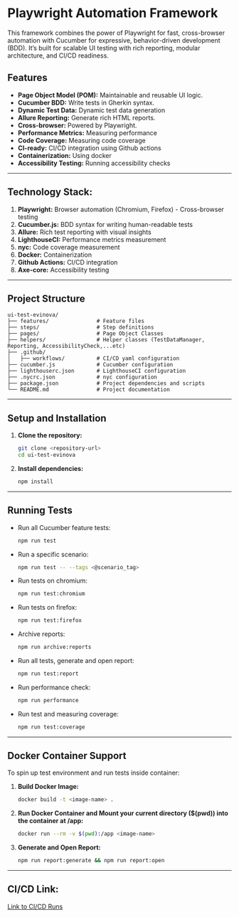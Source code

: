 # Playwright Automation Framework
This framework combines the power of Playwright for fast, cross-browser automation with Cucumber for expressive, behavior-driven development (BDD). It’s built for scalable UI testing with rich reporting, modular architecture, and CI/CD readiness.

## Features

- **Page Object Model (POM):** Maintainable and reusable UI logic.
- **Cucumber BDD:** Write tests in Gherkin syntax.
- **Dynamic Test Data:** Dynamic test data generation
- **Allure Reporting:** Generate rich HTML reports.
- **Cross-browser:** Powered by Playwright.
- **Performance Metrics:** Measuring performance
- **Code Coverage:** Measuring code coverage
- **CI-ready:** CI/CD integration using Github actions
- **Containerization:** Using docker
- **Accessibility Testing:** Running accessibility checks 

---

## Technology Stack:
1. **Playwright:**	Browser automation (Chromium, Firefox) - Cross-browser testing
2. **Cucumber.js:**	BDD syntax for writing human-readable tests
3. **Allure:**	Rich test reporting with visual insights
4. **LighthouseCI:** Performance metrics measurement
5. **nyc:** Code coverage measurement
6. **Docker:** Containerization
7. **Github Actions:** CI/CD integration
8. **Axe-core:** Accessibility testing

---
## Project Structure

```
ui-test-evinova/
├── features/               # Feature files
├── steps/                  # Step definitions
├── pages/                  # Page Object Classes
├── helpers/                # Helper classes (TestDataManager, Reporting, AccessibilityCheck,...etc)
├── .github/                
│   ├── workflows/          # CI/CD yaml configuration
├── cucumber.js             # Cucumber configuration
├── lighthouserc.json       # LighthouseCI configuration
├── .nycrc.json             # nyc configuration
├── package.json            # Project dependencies and scripts
└── README.md               # Project documentation
```

---

## Setup and Installation

1. **Clone the repository:**
    ```bash
    git clone <repository-url>
    cd ui-test-evinova
    ```

2. **Install dependencies:**
    ```bash
    npm install
    ```


---

## Running Tests

- Run all Cucumber feature tests:
    ```bash
    npm run test
    ```
- Run a specific scenario:
    ```bash
    npm run test -- --tags <@scenario_tag> 
    ```
- Run tests on chromium:
    ```bash
    npm run test:chromium
    ```
- Run tests on firefox:
    ```bash
    npm run test:firefox
    ```
- Archive reports:
    ```bash
    npm run archive:reports
    ```
- Run all tests, generate and open report:
    ```bash
    npm run test:report
    ```
- Run performance check:
    ```bash
    npm run performance
    ```
- Run test and measuring coverage:
    ```bash
    npm run test:coverage
    ```
---
## Docker Container Support
To spin up test environment and run tests inside container:
1. **Build Docker Image:**
    ```bash
    docker build -t <image-name> .
    ```
2. **Run Docker Container and Mount your current directory ($(pwd)) into the container at /app:**
   ```bash
   docker run --rm -v $(pwd):/app <image-name>
   ```
3. **Generate and Open Report:**
   ```bash
   npm run report:generate && npm run report:open
   ```

---
## CI/CD Link:
[Link to CI/CD Runs](https://github.com/AyatBaghoush/ui-test-evinova/actions)






